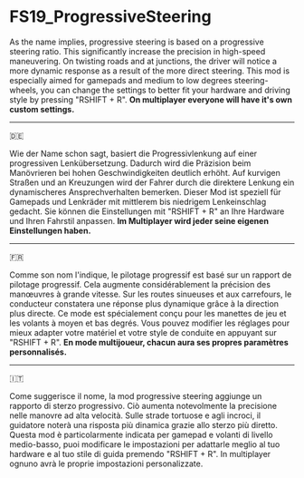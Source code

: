 # FS19_ProgressiveSteering

As the name implies, progressive steering is based on a progressive steering ratio.
This significantly increase the precision in high-speed maneuvering.
On twisting roads and at junctions, the driver will notice a more dynamic response as a result of the more direct steering.
This mod is especially aimed for gamepads and medium to low degrees steering-wheels, you can change the settings to better fit your hardware and driving style by pressing "RSHIFT + R".
**On multiplayer everyone will have it's own custom settings.**

---
:de:

Wie der Name schon sagt, basiert die Progressivlenkung auf einer progressiven Lenkübersetzung.
Dadurch wird die Präzision beim Manövrieren bei hohen Geschwindigkeiten deutlich erhöht.
Auf kurvigen Straßen und an Kreuzungen wird der Fahrer durch die direktere Lenkung ein dynamischeres Ansprechverhalten bemerken.
Dieser Mod ist speziell für Gamepads und Lenkräder mit mittlerem bis niedrigem Lenkeinschlag gedacht. Sie können die Einstellungen mit "RSHIFT + R" an Ihre Hardware und Ihren Fahrstil anpassen.
**Im Multiplayer wird jeder seine eigenen Einstellungen haben.**

---
:fr:

Comme son nom l'indique, le pilotage progressif est basé sur un rapport de pilotage progressif.
Cela augmente considérablement la précision des manœuvres à grande vitesse.
Sur les routes sinueuses et aux carrefours, le conducteur constatera une réponse plus dynamique grâce à la direction plus directe.
Ce mode est spécialement conçu pour les manettes de jeu et les volants à moyen et bas degrés. Vous pouvez modifier les réglages pour mieux adapter votre matériel et votre style de conduite en appuyant sur "RSHIFT + R".
**En mode multijoueur, chacun aura ses propres paramètres personnalisés.**

---
:it:

Come suggerisce il nome, la mod progressive steering aggiunge un rapporto di sterzo progressivo.
Ciò aumenta notevolmente la precisione nelle manovre ad alta velocità.
Sulle strade tortuose e agli incroci, il guidatore noterà una risposta più dinamica grazie allo sterzo più diretto.
Questa mod è particolarmente indicata per gamepad e volanti di livello medio-basso, puoi modificare le impostazioni per adattarle meglio al tuo hardware e al tuo stile di guida premendo "RSHIFT + R".
In multiplayer ognuno avrà le proprie impostazioni personalizzate.